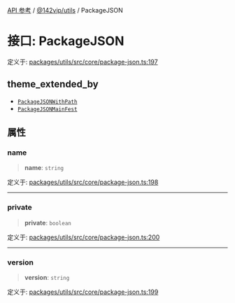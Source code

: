 [API 参考](../../../index.md) / [@142vip/utils](../index.md) / PackageJSON

# 接口: PackageJSON

定义于: [packages/utils/src/core/package-json.ts:197](https://github.com/142vip/core-x/blob/a868d72f351cc457f350d05d38d540d6494a8ff2/packages/utils/src/core/package-json.ts#L197)

## theme_extended_by

- [`PackageJSONWithPath`](PackageJSONWithPath.md)
- [`PackageJSONMainFest`](PackageJSONMainFest.md)

## 属性

### name

> **name**: `string`

定义于: [packages/utils/src/core/package-json.ts:198](https://github.com/142vip/core-x/blob/a868d72f351cc457f350d05d38d540d6494a8ff2/packages/utils/src/core/package-json.ts#L198)

***

### private

> **private**: `boolean`

定义于: [packages/utils/src/core/package-json.ts:200](https://github.com/142vip/core-x/blob/a868d72f351cc457f350d05d38d540d6494a8ff2/packages/utils/src/core/package-json.ts#L200)

***

### version

> **version**: `string`

定义于: [packages/utils/src/core/package-json.ts:199](https://github.com/142vip/core-x/blob/a868d72f351cc457f350d05d38d540d6494a8ff2/packages/utils/src/core/package-json.ts#L199)
